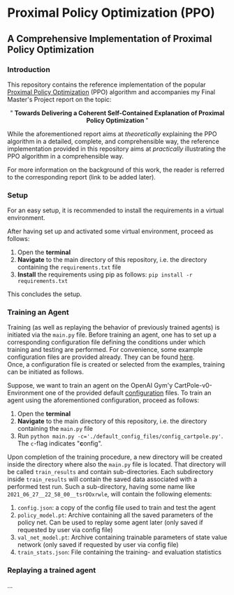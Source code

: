 # Proximal Policy Optimization (PPO)
## A Comprehensive Implementation of Proximal Policy Optimization

### Introduction

This repository contains the reference implementation of the popular 
[Proximal Policy Optimization](https://arxiv.org/abs/1707.06347) (PPO) algorithm 
and accompanies my Final Master's Project report on the topic: 

<div align="center">
    "<b>
        Towards Delivering a Coherent Self-Contained Explanation of Proximal Policy Optimization
    </b>"
</div>

While the aforementioned report aims at 
*theoretically* explaining the PPO algorithm in a detailed, complete, and comprehensible way, 
the reference implementation provided in this repository aims at *practically* illustrating the PPO algorithm in a 
comprehensible way. 

For more information on the background of this work, the reader is referred to the 
corresponding report (link to be added later). 

### Setup
For an easy setup, it is recommended to install the requirements in a virtual environment. 

After having set up and activated some virtual environment, proceed as follows: 
1. Open the **terminal**
2. **Navigate** to the main directory of this repository, i.e. the directory containing the 
`requirements.txt` file
3. **Install** the requirements using pip as follows: `pip install -r requirements.txt`

This concludes the setup. 

### Training an Agent
Training (as well as replaying the behavior of previously trained agents) is initiated via the 
`main.py` file. 
Before training an agent, one has to set up a corresponding configuration file defining 
the conditions under which training and testing are performed. For convenience, some 
example configuration files are provided already. They can be found 
[here](https://github.com/Bick95/PPO/tree/main/default_config_files).  
Once, a configuration file is created or selected from the examples, training can be 
initiated as follows. 

Suppose, we want to train an agent on the OpenAI Gym'y CartPole-v0-Environment one of the 
provided default [configuration](https://github.com/Bick95/PPO/blob/main/default_config_files/config_cartpole.py) 
files. To train an agent using the aforementioned configuration, proceed as follows:
1. Open the **terminal**
2. **Navigate** to the main directory of this repository, i.e. the directory containing the 
`main.py` file
3. Run `python main.py -c='./default_config_files/config_cartpole.py'`. The `c`-flag 
indicates "**c**onfig". 

Upon completion of the training procedure, a new directory will be created inside the 
directory where also the `main.py` file is located. That directory will be called 
`train_results` and contain sub-directories. Each subdirectory inside `train_results` will 
contain the saved data associated with a performed test run. Such a sub-directory, having 
some name like `2021_06_27__22_58_00__tsrOOxrwle`, will contain the following elements:
1. `config.json`: a copy of the config file used to train and test the agent
2. `policy_model.pt`: Archive containing all the saved parameters of the policy net. Can be 
used to replay some agent later (only saved if requested by user via config file)
3. `val_net_model.pt`: Archive containing trainable parameters of state value network 
(only saved if requested by user via config file)
4. `train_stats.json`: File containing the training- and evaluation statistics

### Replaying a trained agent
...
